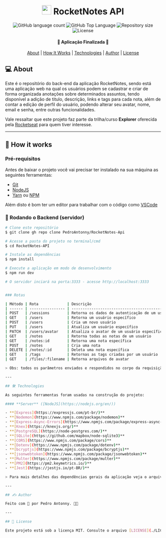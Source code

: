 <h1 align="center">
    <img src=".github/logo-rocketnotes.svg" title="Rocketnotes" alt="" width="30px" />
    RocketNotes API
</h1>

<p align="center">
  <img alt="GitHub language count" src="https://img.shields.io/github/languages/count/pabloxt14/Rocketnotes-API">

  <img alt="GitHub Top Language" src="https://img.shields.io/github/languages/top/pabloxt14/Rocketnotes-API" />

  <img alt="Repository size" src="https://img.shields.io/github/repo-size/pabloxt14/Rocketnotes-API">

   <img alt="License" src="https://img.shields.io/github/license/pabloxt14/Rocketnotes-API">

</p>

<h4 align="center"> 
	🚀 Aplicação Finalizada 🚀
</h4>

<p align="center">
 <a href="#-about">About</a> |
<a href="#-how-it-works">How It Works</a> |
<a href="#-technologies">Technologies</a> |
<a href="#-author">Author</a> |
<a href="#-license">License</a>

</p>

## 💻 About

Este é o repositório do back-end da aplicação RocketNotes, sendo está uma aplicação web na qual os usuários podem se cadastrar e criar de forma organizada anotações sobre determinados assuntos, tendo disponível a adição de titulo, descrição, links e tags para cada nota, além de contar a edição de perfil do usuário, podendo alterar seu avatar, nome, email e senha, entre outras funcionalidades.

Vale ressaltar que este projeto faz parte da trilha/curso **Explorer** oferecida pela [Rocketseat](https://www.rocketseat.com.br/) para quem tiver interesse.

---

## 🚀 How it works

### Pré-requisitos

Antes de baixar o projeto você vai precisar ter instalado na sua máquina as seguintes ferramentas:

- [Git](https://git-scm.com)
- [NodeJS](https://nodejs.org/en/)
- [Yarn](https://yarnpkg.com/) ou [NPM](https://www.npmjs.com/)

Além disto é bom ter um editor para trabalhar com o código como [VSCode](https://code.visualstudio.com/)

### 🎲 Rodando o Backend (servidor)

```bash
# Clone este repositório
$ git clone gh repo clone PedroAntonny/RocketNotes-Api

# Acesse a pasta do projeto no terminal/cmd
$ cd RocketNotes-API

# Instale as dependências
$ npm install

# Execute a aplicação em modo de desenvolvimento
$ npm run dev

# O servidor inciará na porta:3333 - acesse http://localhost:3333


### Rotas

| Método | Rota             | Descrição                                                | Parâmetros                                                                | Observação                                                       |
| ------ | ---------------- | -------------------------------------------------------- | ------------------------------------------------------------------------- | ---------------------------------------------------------------- |
| POST   | /sessions        | Retorna os dados de autenticação de um usuário existente | `email`, `password`                                                       | enviar parâmetros no `body`                                      |
| GET    | /users           | Retorna um usuário específico                            | `token`                                                                   | enviar `token` de autenticação no `header`                       |
| POST   | /users           | Cria um novo usuário                                     | `name`, `email`, `password`                                               | enviar parâmetros no `body` da requisição                        |
| PUT    | /users           | Atualiza um usuário específico                           | `token`, `name`, `email`, `password`, `newPassword`(opcional)             | enviar `token` pelo `header` e o restante no `body`              |
| PATCH  | /users/avatar    | Atualiza o avatar de um usuário específico               | `token`, `avatar`                                                         | enviar `token` pelo `header` e o `avatar` no formato `multipart` |
| GET    | /notes           | Retorna todas as notas de um usuário                     | `token`                                                                   | enviar `token` de autenticação no `header`                       |
| GET    | /notes:id        | Retorna uma nota específica                              | `id`, `token`                                                             | enviar `token` pelo `header` e `id` pela rota                    |
| POST   | /notes           | Cria uma nota                                            | `title`, `description`, `tags`(array, optional), `links`(array, optional) | enviar `token` pelo `header` e o restante no `body`              |
| DELETE | /notes/:id       | Deleta uma nota específica                               | `id`, `token`                                                             | enviar `token` pelo `header` e `id` pela rota                    |
| GET    | /tags            | Retornas as tags criadas por um usuário                  | `token`                                                                   | enviar `token` de autenticação no `header`                       |
| GET    | /files/:filename | Retorna arquivos de avatar                               | `filename`                                                                | enviar `filename` pela rota                                      |

> Obs: todos os parâmetros enviados e respondidos no corpo da requisição e resposta estão no formato `JSON`.

---

## 🛠 Technologies

As seguintes ferramentas foram usadas na construção do projeto:

#### **Server** ([NodeJS](https://nodejs.org/en/))

- **[Express](https://expressjs.com/pt-br/)**
- **[Nodemon](https://www.npmjs.com/package/nodemon)**
- **[Express-Async-Errors](https://www.npmjs.com/package/express-async-errors)**
- **[Knex](https://knexjs.org/)**
- **[PostgreSQL](https://node-postgres.com/)**
- **[SQLite](https://github.com/mapbox/node-sqlite3)**
- **[CORS](https://www.npmjs.com/package/cors)**
- **[Dotenv](https://www.npmjs.com/package/dotenv)**
- **[bcryptjs](https://www.npmjs.com/package/bcryptjs)**
- **[jsonwebtoken](https://www.npmjs.com/package/jsonwebtoken)**
- **[Multer](https://www.npmjs.com/package/multer)**
- **[PM2](https://pm2.keymetrics.io/)**
- **[Jest](https://jestjs.io/pt-BR/)**

> Para mais detalhes das dependências gerais da aplicação veja o arquivo [package.json](./package.json)

---

## ✍ Author

Feito com 💜 por Pedro Antonny. 👋🏽

---

## 📝 License

Este projeto está sob a licença MIT. Consulte o arquivo [LICENSE](./LICENSE) para mais informações

```

